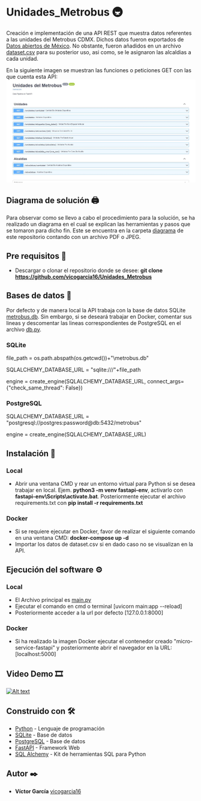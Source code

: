 # Unidades_Metrobus :metro:

Creación e implementación de una API REST que muestra datos referentes a las unidades del Metrobus CDMX. Dichos datos fueron exportados de [Datos abiertos de México](https://datos.cdmx.gob.mx/dataset/prueba_fetchdata_metrobus/resource/ad360a0e-b42f-482c-af12-1fd72140032e). No obstante, fueron añadidos en un archivo [dataset.csv](https://github.com/vicogarcia16/Unidades_Metrobus/blob/master/dataset.csv) para su posterior uso, asi como, se le asignaron las alcaldias a cada unidad.

En la siguiente imagen se muestran las funciones o peticiones GET con las que cuenta esta API:
![Listado de funciones](https://github.com/vicogarcia16/Unidades_Metrobus/blob/master/diagrama/listado_peticiones_GET.JPG)

## Diagrama de solución :printer:

Para observar como se llevo a cabo el procedimiento para la solución, se ha realizado un diagrama en el cual se explican las herramientas y pasos que se tomaron para dicho fin. Este se encuentra en la carpeta [diagrama](https://github.com/vicogarcia16/Unidades_Metrobus/tree/master/diagrama) de este repositorio contando con un archivo PDF o JPEG.

## Pre requisitos 	:pushpin:

* Descargar o clonar el repositorio donde se desee: **git clone https://github.com/vicogarcia16/Unidades_Metrobus**

## Bases de datos :dvd:

Por defecto y de manera local la API trabaja con la base de datos SQLite [metrobus.db](https://github.com/vicogarcia16/Unidades_Metrobus/blob/master/metrobus.db). Sin embargo, si se deseará trabajar en Docker, comentar sus lineas y descomentar las lineas correspondientes de PostgreSQL en el archivo [db.py](https://github.com/vicogarcia16/Unidades_Metrobus/blob/master/config/db.py).

### SQLite

file_path = os.path.abspath(os.getcwd())+"\metrobus.db"

SQLALCHEMY_DATABASE_URL = "sqlite:///"+file_path 

engine = create_engine(SQLALCHEMY_DATABASE_URL, connect_args={"check_same_thread": False})

### PostgreSQL

SQLALCHEMY_DATABASE_URL = "postgresql://postgres:password@db:5432/metrobus" 

engine = create_engine(SQLALCHEMY_DATABASE_URL) 


## Instalación 🔧

### Local
* Abrir una ventana CMD y rear un entorno virtual para Python si se desea trabajar en local. Ejem. **python3 -m venv fastapi-env**, activarlo con **fastapi-env\Scripts\activate.bat**. Posteriormente ejecutar el archivo requirements.txt con **pip install -r requirements.txt**

### Docker
* Si se requiere ejecutar en Docker, favor de realizar el siguiente comando en una ventana CMD: **docker-compose up -d** 
* Importar los datos de dataset.csv si en dado caso no se visualizan en la API.

## Ejecución del software ⚙️
### Local
* El Archivo principal es [main.py](https://github.com/vicogarcia16/Unidades_Metrobus/blob/master/main.py)
* Ejecutar el comando en cmd o terminal [uvicorn main:app --reload] 
* Posteriormente acceder a la url por defecto [127.0.0.1:8000]
### Docker
* Si ha realizado la imagen Docker ejecutar el contenedor creado "micro-service-fastapi" y posteriormente abrir el navegador en la URL: [localhost:5000]

## Video Demo :film_strip:

[![Alt text](https://img.youtube.com/vi/6EVTI3JVqFk/0.jpg)](https://www.youtube.com/watch?v=6EVTI3JVqFk)

## Construido con 🛠️

* [Python](https://www.python.org/) - Lenguaje de programación
* [SQLite](https://www.sqlite.org/index.html) - Base de datos
* [PostgreSQL](https://www.postgresql.org/) - Base de datos
* [FastAPI](https://fastapi.tiangolo.com/) - Framework Web
* [SQL Alchemy](https://www.sqlalchemy.org/) - Kit de herramientas SQL para Python

## Autor ✒️

* **Víctor García** [vicogarcia16](https://github.com/vicogarcia16) 
